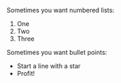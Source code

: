 Sometimes you want numbered lists:
1. One
2. Two
3. Three

Sometimes you want bullet points:
- Start a line with a star
- Profit!